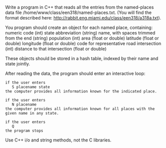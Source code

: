 Write a program in C++ that reads all the entries from the named-places data file
/home/www/class/een318/named-places.txt. (You will find the format described here:
http://rabbit.eng.miami.edu/class/een318/a318a.txt).

You program should create an object for each named place, containing:
    numeric code (int)
    state abbreviation (string)
    name, with spaces trimmed from the end (string)
    population (int)
    area (float or double)
    latitude (float or double)
    longitude (float or double)
    code for representative road intersection (int)
    distance to that intersection (float or double)

These objects should be stored in a hash table, indexed by their name
    and state jointly.

After reading the data, the program should enter an interactive loop:

    if the user enters 
       S placename state
    the computer provides all information known for the indicated place.

    if the user enters 
       N placename
    the computer provides all information known for all places with the 
    given name in any state.

    if the user enters
       Q
    the program stops

Use C++ i/o and string methods, not the C libraries.

